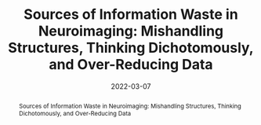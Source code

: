 ---
title: "Sources of Information Waste in Neuroimaging: Mishandling Structures, Thinking Dichotomously, and Over-Reducing Data"
date: 2022-03-07
authors_string: G. Chen, P. Taylor, J. Stoddard, R. Cox, Peter Bandettini, L Pessoa
authors:
   - G. Chen
   - P. Taylor
   - J. Stoddard
   - R. Cox
   - Peter Bandettini
   - L Pessoa
author_ids:
   - peter_bandettini
journal: 'Aperture Neuro'
volume: 2
issue: 
pages: 
book_title: ''
publisher: ''
abstract: 'Sources of Information Waste in Neuroimaging: Mishandling Structures, Thinking Dichotomously, and Over-Reducing Data'
project_id: education
paper_url: https://apertureneuro.org/article/77476-sources-of-information-waste-in-neuroimaging-mishandling-structures-thinking-dichotomously-and-over-reducing-data
doi: 10.52294/ApertureNeuro.2022.2.ZRJI8542
data_loc: ''
code_loc: ''
file: '/assets/publications/'
file_name: ''
type: journal_article
pub_str: ' (2022) Aperture Neuro 2'
layout: publication 
---